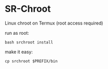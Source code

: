# SR-Chroot
Linux chroot on Termux (root access required)


run as root:
```
bash srchroot install
```
make it easy:
```
cp srchroot $PREFIX/bin
```
